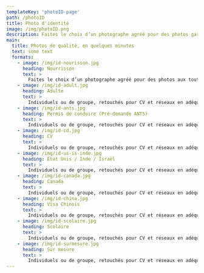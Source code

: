 ```yaml
---
templateKey: 'photoID-page'
path: /photoID
title: Photo d'identité
image: /img/photoID.png
description: Faites le choix d’un photographe agréé pour des photos garanties aux toutes normes, tous pays.
main:
  title: Photos de qualité, en quelques minutes
  text: some text
  formats:
    - image: /img/id-nourisson.jpg
      heading: Nourrisson
      text: >
        Faites le choix d’un photographe agréé pour des photos aux toutes normes, tous pays.
    - image: /img/id-adult.jpg
      heading: Adulte
      text: >
        Individuels ou de groupe, retouchés pour CV et réseaux en adéquation avec votre profil.
    - image: /img/id-ants.jpg
      heading: Permis de conduire (Pré-demande ANTS)
      text: >
        Individuels ou de groupe, retouchés pour CV et réseaux en adéquation avec votre profil.
    - image: /img/id-cd.jpg
      heading: CV
      text: >
        Individuels ou de groupe, retouchés pour CV et réseaux en adéquation avec votre profil.
    - image: /img/id-us-is-inde.jpg
      heading: Etat Unis / Inde / Israël
      text: >
        Individuels ou de groupe, retouchés pour CV et réseaux en adéquation avec votre profil.
    - image: /img/id-canada.jpg
      heading: Canada
      text: >
        Individuels ou de groupe, retouchés pour CV et réseaux en adéquation avec votre profil.
    - image: /img/id-china.jpg
      heading: Visa Chinois
      text: >
        Individuels ou de groupe, retouchés pour CV et réseaux en adéquation avec votre profil.
    - image: /img/id-scolaire.jpg
      heading: Scolaire
      text: >
        Individuels ou de groupe, retouchés pour CV et réseaux en adéquation avec votre profil.
    - image: /img/id-surmesure.jpg
      heading: Sur mesure
      text: >
        Individuels ou de groupe, retouchés pour CV et réseaux en adéquation avec votre profil.
---
```

